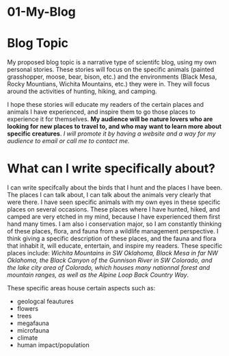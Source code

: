 # 01-My-Blog

# Blog Topic

My proposed blog topic is a narrative type of scientifc blog, using my own personal stories. These stories will focus on the specific animals (painted grasshopper, moose, bear, bison, etc.) and the environments (Black Mesa, Rocky Mountians, Wichita Mountains, etc.) they were in. They will focus around the activities of hunting, hiking, and camping. 

I hope these stories will educate my readers of the certain places and animals I have experienced, and inspire them to go those places to experience it for themselves. **My audience will be nature lovers who are looking for new places to travel to, and who may want to learn more about specific creatures**. *I will promote it by having a website and a way for my audience to email or call me to contact me.*

# What can I write specifically about?

I can write specifcally about the birds that I hunt and the places I have been. The places I can talk about, I can talk about the animals very clearly that were there. I have seen specific animals with my own eyes in these specific places on several occasions. These places where I have hunted, hiked, and camped are very etched in my mind, because I have experienced them first hand many times. I am also i conservation major, so I am constantly thinking of these places, flora, and fauna from a wildlife management perspective. I think giving a specific description of these places, and the fauna and flora that inhabit it, will educate, entertain, and inspire my readers. These specific places include: *Wichita Mountains in SW Oklahoma, Black Mesa in far NW Oklahoma, the Black Canyon of the Gunnison River in SW Colorado, and the lake city area of Colorado, which houses many nationnal forest and mountain ranges, as well as the Alpine Loop Back Country Way*.

These specific areas house certain aspects such as:

- geologcal feautures
- flowers
- trees
- megafauna
- microfauna
- climate
- human impact/population

